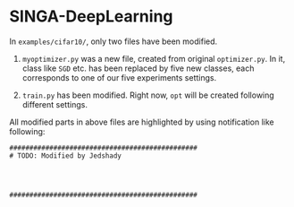 # SINGA-DeepLearning
In `examples/cifar10/`, only two files have been modified.

1. `myoptimizer.py` was a new file, created from original `optimizer.py`.
    In it, class like `SGD` etc. has been replaced by five new classes, each corresponds to one of our five experiments settings.

2. `train.py` has been modified. Right now, `opt` will be created following    different settings.

All modified parts in above files are highlighted by using notification like following:

```
###############################################
# TODO: Modified by Jedshady




###############################################
```
